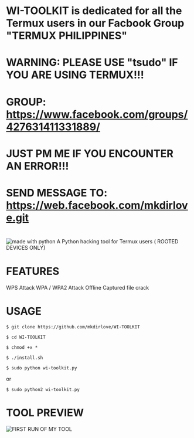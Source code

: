 # WI-TOOLKIT is dedicated for all the Termux users in our Facbook Group "TERMUX PHILIPPINES"
# WARNING: PLEASE USE "tsudo" IF YOU ARE USING TERMUX!!!
# GROUP: https://www.facebook.com/groups/427631411331889/
#
# JUST PM ME IF YOU ENCOUNTER AN ERROR!!!
# SEND MESSAGE TO: https://web.facebook.com/mkdirlove.git
#
<img src="https://img.shields.io/badge/made%20with-python-blue.svg?style=flat-square" alt="made with python">
A Python hacking tool for Termux users ( ROOTED DEVICES ONLY)

# FEATURES

WPS Attack
WPA / WPA2 Attack
Offline Captured file crack

# USAGE

`$ git clone https://github.com/mkdirlove/WI-TOOLKIT`

`$ cd WI-TOOLKIT`

`$ chmod +x *`

`$ ./install.sh`

`$ sudo python wi-toolkit.py`

or

`$ sudo python2 wi-toolkit.py`


# TOOL PREVIEW
![FIRST RUN OF MY TOOL](https://github.com/mkdirlove/WI-TOOLKIT/blob/master/1.png)
